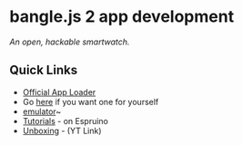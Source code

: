 # bangle.js 2 app development

_An open, hackable smartwatch._

## Quick Links

- [Official App Loader](https://banglejs.com/apps/)
- Go [here](https://shop.espruino.com/banglejs2) if you want one for yourself
- [emulator](https://www.espruino.com/ide/?emulator)~
- [Tutorials](https://www.espruino.com/Bangle.js2#tutorials) - on Espruino
- [Unboxing](https://www.youtube.com/watch?v=EfwjPPZNKJc) - (YT Link)
